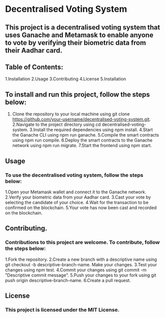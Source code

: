 # Decentralised Voting System
## This project is a decentralised voting system that uses Ganache and Metamask to enable anyone to vote by verifying their biometric data from their Aadhar card.

## Table of Contents:
1.Installation
2.Usage
3.Contributing
4.License
5.Installation

## To install and run this project, follow the steps below:

1. Clone the repository to your local machine using git clone https://github.com/your-username/decentralised-voting-system.git.
2.Navigate to the project directory using cd decentralised-voting-system.
3.Install the required dependencies using npm install.
4.Start the Ganache CLI using npm run ganache.
5.Compile the smart contracts using npm run compile.
6.Deploy the smart contracts to the Ganache network using npm run migrate.
7.Start the frontend using npm start.

## Usage
### To use the decentralised voting system, follow the steps below:

1.Open your Metamask wallet and connect it to the Ganache network.
2.Verify your biometric data from your Aadhar card.
3.Cast your vote by selecting the candidate of your choice.
4.Wait for the transaction to be confirmed on the blockchain.
5.Your vote has now been cast and recorded on the blockchain.

## Contributing.
### Contributions to this project are welcome. To contribute, follow the steps below:

1.Fork the repository.
2.Create a new branch with a descriptive name using git checkout -b descriptive-branch-name.
  Make your changes.
3.Test your changes using npm test.
4.Commit your changes using git commit -m "Descriptive commit message".
5.Push your changes to your fork using git push origin descriptive-branch-name.
6.Create a pull request.

## License
### This project is licensed under the MIT License.

